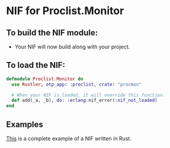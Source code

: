 # NIF for Proclist.Monitor

## To build the NIF module:

- Your NIF will now build along with your project.

## To load the NIF:

```elixir
defmodule Proclist.Monitor do
  use Rustler, otp_app: :proclist, crate: "procmon"

  # When your NIF is loaded, it will override this function.
  def add(_a, _b), do: :erlang.nif_error(:nif_not_loaded)
end
```

## Examples

[This](https://github.com/rusterlium/NifIo) is a complete example of a NIF written in Rust.
